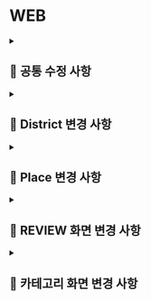 # WEB
<details>
  <summary><h2>📂 공통 수정 사항</h2></summary>

### <mark>💾 로그 기록/mark>
> 사용자가 HTTP 요청을 할 떄 마다 해당 url과 변수들을 데이터 베이스에 저장을 하도록 함수를 만들어서 각 view 함수에서 사용.

### <mark>🚫 언어 필터링</mark>
> `re_path`를 사용하여 **한국어(kor)** 와 **영어(eng)** 이외의 언어로 된 URL 요청을 차단.  
> 정규식을 통해 URL의 시작 부분에서 언어를 판별하고, 허용되지 않은 언어의 요청은 처리되지 않도록 설정.

```python
from django.urls import re_path
from . import views

# URL 패턴에서 'kor' 또는 'eng'로 시작하는 요청만 허용
urlpatterns = [
    # 카테고리 선택 페이지
    re_path(r'^(?P<lang>\w{2,3})/$', category_choice, name='category_choice'),

    # place_tag_cd가 포함된 URL
    re_path(r'^(?P<lang>\w{2,3})/(?P<place_thema_cd>\w+)/$', district_view, name='district_view'),

    # 구 및 카테고리에 따른 장소 조회 (district_id와 place_category_cd 전달)
    re_path(r'^(?P<lang>\w{2,3})/(?P<district_id>\d+)/(?P<place_category_cd>\w+)/(?P<place_thema_cd>\w+)/$', category_district, name='category_district'),
]
```
</details>
<details>
  <summary><h2>📑 District 변경 사항</h2></summary>  

### 변경 내용
- 각 구의 설명을 간략화하여 간결하게 표시.
- 주요 관광지와 해당 관광지에 가까운 지하철역을 함께 표시.
- 설정한 5개의 구 외에 다른 구를 클릭할 경우, "Coming Soon" 메시지가 나타나도록 수정.

### 예시:
1. **강남구**:
   - **주요 관광지**: 봉은사, 코엑스
   - **가까운 지하철역**: 봉은사, 삼성
![image](https://github.com/user-attachments/assets/0c1a1705-de88-44f2-9a90-ac83e7631f48)

> 설정되지 않은 구를 클릭하면 "Coming Soon" 메시지가 표시됩니다.
> ![image](https://github.com/user-attachments/assets/07b66535-bfa2-40bc-8508-dca562197d12)

</details>

<details>
  <summary><h2>📑 Place 변경 사항</h2></summary>  

### 변경 내용
- **INFO창 추가**: 기존에 지도 마커가 어떤 장소를 나타내는지 알기 어려운 문제를 해결하기 위해 각 마커에 INFO창을 추가하여 장소 정보를 표시.
- **클릭 이벤트 수정**: 마커를 클릭하면 해당 장소의 리뷰 화면으로 이동하도록 수정.
- **즐겨찾기 기능 추가**: 장소가 많아 원하는 장소를 찾기 힘든 문제를 해결하기 위해, 즐겨찾기 기능을 도입. 사용자가 관심 있는 장소를 즐겨찾기에 추가하여 모아서 볼 수 있도록 수정.
- ![image](https://github.com/user-attachments/assets/eec8802e-3a2a-42dd-a4aa-83046457d53e)


</details>

<details>
  <summary><h2>📑 REVIEW 화면 변경 사항</h2></summary>  

### 변경 내용
- **리뷰 분석 서비스 도입**: 모든 리뷰를 보여주는 방식에서 벗어나, 고객들에게 리뷰를 더 효과적으로 제공하기 위해 모델을 통해 분석된 결과를 화면에 표시.
  - **긍정/부정 분석 결과**와 **광고성 비율**을 시각적으로 보여주도록 수정.
  
- **대표 리뷰 표시**: 최신순, 긍정, 부정 각각의 대표 리뷰 5개씩만 간단하게 요약하여 보여줌.
  - 모든 리뷰를 나열하지 않고, 중요한 리뷰들만 간략하게 확인 가능.

- **더보기 화면 추가**: 리뷰를 더 자세히 보고 싶은 경우를 대비하여 "더보기" 버튼을 추가하여, 클릭 시 전체 리뷰를 볼 수 있도록 수정.
  ![image](https://github.com/user-attachments/assets/22558165-0dc3-482d-8976-aca57b051c5b)

</details>

<details>
  <summary><h2>📑 카테고리 화면 변경 사항</h2></summary>  

### 변경 내용1
- **카테고리 버튼 구현**: 대표적인 9개의 카테고리를 버튼 형태로 화면에 배치. 사용자가 카테고리 버튼을 클릭하면 해당 카테고리의 장소 개수를 구별로 데이터베이스에서 읽어옴.
![image](https://github.com/user-attachments/assets/327b9577-3720-424f-9278-98808f78a696)

- **지도 시각화**: 각 구별로 해당 카테고리의 장소 개수를 지도 이미지에 반영하여, 색상으로 구분해 시각적으로 표현.
  - 각 구의 색상은 장소 개수에 비례하여 변화, 많은 장소를 포함하는 구일수록 더 진한 색으로 표시.
![image](https://github.com/user-attachments/assets/68fc2baf-17a4-43e2-800e-b36d84c17eb2)

</details>
